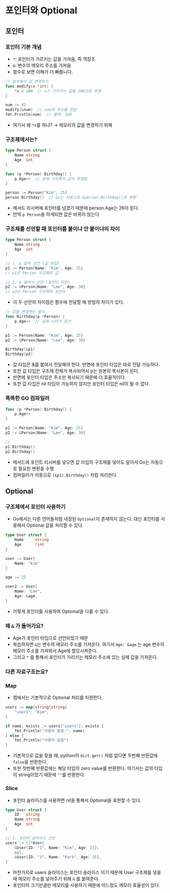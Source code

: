 # 포인터와 Optional

## 포인터

### 포인터 기본 개념

- `*`: 포인터가 가르키는 값을 가져옴, 즉 역참조
- `&`: 변수의 메모리 주소를 가져옴
- 함수로 보면 이해가 더 빠릅니다.

```go
// 함수에서 값 변경하기
func modify(x *int) {
    *x = 100  // x가 가리키는 값을 100으로 변경
}

num := 42
modify(&num)  // num의 주소를 전달
fmt.Println(num)  // 출력: 100
```

- 여기서 왜 `*x`를 하냐? → 메모리의 값을 변경하기 위해

### 구조체에서는?

```go
type Person struct {
    Name string
    Age  int
}

func (p *Person) Birthday() {
    p.Age++  // 실제 구조체의 값이 변경됨
}

person := Person{"Kim", 25}
person.Birthday()  // Go는 자동으로 &person.Birthday()로 변환
```

- 메서드 리시버에 포인터를 넘겼기 때문에 person.Age는 26이 된다.
- 만약 `p Person`을 하게되면 값은 바뀌지 않는다

### 구조체를 선언할 때 포인터를 붙이냐 안 붙이냐의 차이

```go
type Person struct {
    Name string
    Age  int
}

// 1. & 없이 선언 (값 타입)
p1 := Person{Name: "Kim", Age: 25}
// p1은 Person 구조체의 값

// 2. & 붙여서 선언 (포인터 타입)
p2 := &Person{Name: "Lee", Age: 30}
// p2는 Person 구조체의 포인터
```

- 이 두 선언의 차이점은 함수에 전달할 때 방법의 차이가 있다.

```go
// 값을 변경하는 함수
func Birthday(p *Person) {
    p.Age++  // 실제 나이가 증가
}

p1 := Person{Name: "Kim", Age: 25}
p2 := &Person{Name: "Lee", Age: 30}

Birthday(&p1)
Birthday(p2)
```

- 값 타입은 &를 붙여서 전달해야 한다. 반면에 포인터 타입은 바로 전달 가능하다.
- 또한 값 타입은 구조체 전체가 복사되어서 p는 원본의 복사본이 된다.
- 반면에 포인터 타입은 주소만 복사되기 때문에 더 효율적이다.
- 또한 값 타입은 nil 타입이 가능하지 않지만 포인터 타입은 nil이 될 수 없다.

### 똑똑한 GO 컴파일러

```go
func (p *Person) Birthday() {
    p.Age++
}

p1 := Person{Name: "Kim", Age: 25}
p2 := &Person{Name: "Lee", Age: 30}

// 
p1.Birthday()
p2.Birthday() 
```

- 메서드에 포인트 리시버를 넣으면 값 타입의 구조체를 넣어도 알아서 Go는 자동으로 필요한 변환을 수행
- 컴파일러가 자동으로 `(&p1).Birthday()` 처럼 처리한다.

## Optional

### 구조체에서 포인터 사용하기
- Go에서는 다른 언어들처럼 내장된 `Optional`이 존재하지 않는다. 대신 포인터를 사용해서 Optional 값을 처리할 수 있다.

```go
type User struct {
    Name     string
    Age      *int
}

user := User{
	Name: "kim"
}

age := 25

user2 := User{
	Name: "Lee",
	Age: &age,
}
```

- 이렇게 포인터를 사용하여 Optional을 다룰 수 있다.

### 왜 `&` 가 들어가요?

- Age가 포인터 타입으로 선언되었기 때문
- 복습하자면 `&`는 변수의 메모리 주소를 가져온다. 여기서 `Age: &age` 는 age 변수의 메모리 주소를 가져와서 Age에 할당시켜준다.
- 그리고 `*` 를 통해서 포인터가 가리키는 메모리 주소에 있는 실제 값을 가져온다.

### 다른 자료구조는요?

### Map

- 맵에서는 기본적으로 Optional 처리를 지원한다.

```go
users := map[string]string{
    "user1": "Kim",
}

if name, exists := users["user1"]; exists {
    fmt.Println("사용자 찾음:", name)
} else {
    fmt.Println("사용자 없음")
}
```

- 기본적으로 값을 찾을 때, python의 `dict.get()` 처럼 없다면 두번째 반환값에 `false`을 반환한다.
- 또한 첫번째 반환값에는 해당 타입의 zero value를 반환한다. 여기서는 값의 타입이 string이었기 때문에 `""`를 반환한다.

### Slice

- 포인터 슬라이스를 사용하면 nil을 통해서 Optional을 표현할 수 있다.

```go
type User struct {
    ID   string
    Name string
    Age  int
}

// 1. 포인터 슬라이스 선언
users := []*User{
    &User{ID: "1", Name: "Kim", Age: 25},
    nil,
    &User{ID: "3", Name: "Park", Age: 35},
}
```

- 마찬가지로 users 슬라이스는 포인터 슬라이스 이기 때문에 User 구조체를 넣을 때 메모리 주소를 넣어주기 위해 `&` 를 붙여준다.
- 포인터의 크기만큼만 메모리를 사용하기 때문에 어느정도 메모리 효율성이 있다.